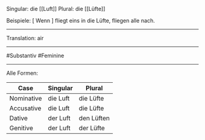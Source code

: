 Singular: die [[Luft]]
Plural: die [[Lüfte]]

Beispiele:
\[ Wenn \] fliegt eins in die Lüfte, fliegen alle nach. 

---
Translation:
air

---

#Substantiv
#Feminine

---

Alle Formen:

| Case        | Singular        | Plural         |
|-------------|-----------------|----------------|
| Nominative  | die Luft        | die Lüfte      |
| Accusative  | die Luft        | die Lüfte      |
| Dative      | der Luft        | den Lüften     |
| Genitive    | der Luft        | der Lüfte      |[[Wind]], [[s1 e1]], [[Luftverschmutzung]]